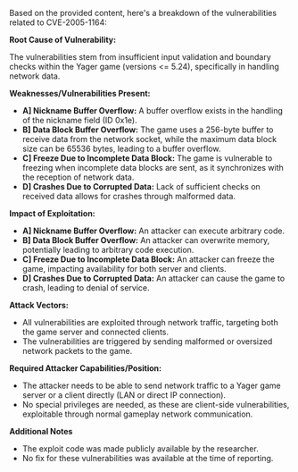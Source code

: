 Based on the provided content, here's a breakdown of the vulnerabilities related to CVE-2005-1164:

**Root Cause of Vulnerability:**

The vulnerabilities stem from insufficient input validation and boundary checks within the Yager game (versions <= 5.24), specifically in handling network data.

**Weaknesses/Vulnerabilities Present:**

*   **A] Nickname Buffer Overflow:** A buffer overflow exists in the handling of the nickname field (ID 0x1e).
*   **B] Data Block Buffer Overflow:** The game uses a 256-byte buffer to receive data from the network socket, while the maximum data block size can be 65536 bytes, leading to a buffer overflow.
*   **C] Freeze Due to Incomplete Data Block:** The game is vulnerable to freezing when incomplete data blocks are sent, as it synchronizes with the reception of network data.
*  **D] Crashes Due to Corrupted Data:** Lack of sufficient checks on received data allows for crashes through malformed data.

**Impact of Exploitation:**

*   **A] Nickname Buffer Overflow:**  An attacker can execute arbitrary code.
*   **B] Data Block Buffer Overflow:**  An attacker can overwrite memory, potentially leading to arbitrary code execution.
*   **C] Freeze Due to Incomplete Data Block:** An attacker can freeze the game, impacting availability for both server and clients.
*   **D] Crashes Due to Corrupted Data:** An attacker can cause the game to crash, leading to denial of service.

**Attack Vectors:**

*   All vulnerabilities are exploited through network traffic, targeting both the game server and connected clients.
*   The vulnerabilities are triggered by sending malformed or oversized network packets to the game.

**Required Attacker Capabilities/Position:**

*   The attacker needs to be able to send network traffic to a Yager game server or a client directly (LAN or direct IP connection).
*   No special privileges are needed, as these are client-side vulnerabilities, exploitable through normal gameplay network communication.

**Additional Notes**

*   The exploit code was made publicly available by the researcher.
*   No fix for these vulnerabilities was available at the time of reporting.